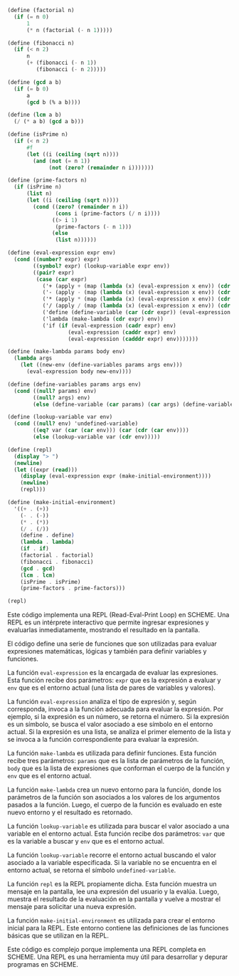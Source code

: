 ```scheme
(define (factorial n)
  (if (= n 0)
      1
      (* n (factorial (- n 1)))))

(define (fibonacci n)
  (if (< n 2)
      n
      (+ (fibonacci (- n 1))
         (fibonacci (- n 2)))))

(define (gcd a b)
  (if (= b 0)
      a
      (gcd b (% a b))))

(define (lcm a b)
  (/ (* a b) (gcd a b)))

(define (isPrime n)
  (if (< n 2)
      #f
      (let ((i (ceiling (sqrt n))))
        (and (not (= n 1))
             (not (zero? (remainder n i)))))))

(define (prime-factors n)
  (if (isPrime n)
      (list n)
      (let ((i (ceiling (sqrt n))))
        (cond ((zero? (remainder n i))
               (cons i (prime-factors (/ n i))))
              ((> i 1)
               (prime-factors (- n 1)))
              (else
               (list n))))))

(define (eval-expression expr env)
  (cond ((number? expr) expr)
        ((symbol? expr) (lookup-variable expr env))
        ((pair? expr)
         (case (car expr)
           ('+ (apply + (map (lambda (x) (eval-expression x env)) (cdr expr))))
           ('- (apply - (map (lambda (x) (eval-expression x env)) (cdr expr))))
           ('* (apply * (map (lambda (x) (eval-expression x env)) (cdr expr))))
           ('/ (apply / (map (lambda (x) (eval-expression x env)) (cdr expr))))
           ('define (define-variable (car (cdr expr)) (eval-expression (cadr (cdr expr)) env)) env)
           ('lambda (make-lambda (cdr expr) env))
           ('if (if (eval-expression (cadr expr) env)
                   (eval-expression (caddr expr) env)
                   (eval-expression (cadddr expr) env)))))))

(define (make-lambda params body env)
  (lambda args
    (let ((new-env (define-variables params args env)))
      (eval-expression body new-env))))

(define (define-variables params args env)
  (cond ((null? params) env)
        ((null? args) env)
        (else (define-variable (car params) (car args) (define-variables (cdr params) (cdr args) env)))))

(define (lookup-variable var env)
  (cond ((null? env) 'undefined-variable)
        ((eq? var (car (car env))) (car (cdr (car env))))
        (else (lookup-variable var (cdr env)))))

(define (repl)
  (display "> ")
  (newline)
  (let ((expr (read)))
    (display (eval-expression expr (make-initial-environment))))
    (newline)
    (repl)))

(define (make-initial-environment)
  '((+ . (+))
    (- . (-))
    (* . (*))
    (/ . (/))
    (define . define)
    (lambda . lambda)
    (if . if)
    (factorial . factorial)
    (fibonacci . fibonacci)
    (gcd . gcd)
    (lcm . lcm)
    (isPrime . isPrime)
    (prime-factors . prime-factors)))

(repl)
```

Este código implementa una REPL (Read-Eval-Print Loop) en SCHEME. Una REPL es un intérprete interactivo que permite ingresar expresiones y evaluarlas inmediatamente, mostrando el resultado en la pantalla.

El código define una serie de funciones que son utilizadas para evaluar expresiones matemáticas, lógicas y también para definir variables y funciones.

La función `eval-expression` es la encargada de evaluar las expresiones. Esta función recibe dos parámetros: `expr` que es la expresión a evaluar y `env` que es el entorno actual (una lista de pares de variables y valores).

La función `eval-expression` analiza el tipo de expresión y, según corresponda, invoca a la función adecuada para evaluar la expresión. Por ejemplo, si la expresión es un número, se retorna el número. Si la expresión es un símbolo, se busca el valor asociado a ese símbolo en el entorno actual. Si la expresión es una lista, se analiza el primer elemento de la lista y se invoca a la función correspondiente para evaluar la expresión.

La función `make-lambda` es utilizada para definir funciones. Esta función recibe tres parámetros: `params` que es la lista de parámetros de la función, `body` que es la lista de expresiones que conforman el cuerpo de la función y `env` que es el entorno actual.

La función `make-lambda` crea un nuevo entorno para la función, donde los parámetros de la función son asociados a los valores de los argumentos pasados a la función. Luego, el cuerpo de la función es evaluado en este nuevo entorno y el resultado es retornado.

La función `lookup-variable` es utilizada para buscar el valor asociado a una variable en el entorno actual. Esta función recibe dos parámetros: `var` que es la variable a buscar y `env` que es el entorno actual.

La función `lookup-variable` recorre el entorno actual buscando el valor asociado a la variable especificada. Si la variable no se encuentra en el entorno actual, se retorna el símbolo `undefined-variable`.

La función `repl` es la REPL propiamente dicha. Esta función muestra un mensaje en la pantalla, lee una expresión del usuario y la evalúa. Luego, muestra el resultado de la evaluación en la pantalla y vuelve a mostrar el mensaje para solicitar una nueva expresión.

La función `make-initial-environment` es utilizada para crear el entorno inicial para la REPL. Este entorno contiene las definiciones de las funciones básicas que se utilizan en la REPL.

Este código es complejo porque implementa una REPL completa en SCHEME. Una REPL es una herramienta muy útil para desarrollar y depurar programas en SCHEME.